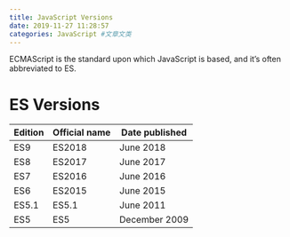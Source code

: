 ```yaml
---
title: JavaScript Versions
date: 2019-11-27 11:28:57
categories: JavaScript #文章文类
---
```

ECMAScript is the standard upon which JavaScript is based, and it’s often abbreviated to ES.

# ES Versions

| Edition | Official name | Date published |
|---------|---------------|----------------|
| ES9     | ES2018        | June 2018      |
| ES8     | ES2017        | June 2017      |
| ES7     | ES2016        | June 2016      |
| ES6     | ES2015        | June 2015      |
| ES5.1   | ES5.1         | June 2011      |
| ES5     | ES5           | December 2009  |


<!-- <table>
    <thead>
        <tr>
            <th>Edition</th>
            <th align="center">Official name</th>
            <th align="right">Date published</th>
        </tr>
    </thead>
    <tbody>
        <tr>
            <td>ES9</td>
            <td align="center">ES2018</td>
            <td align="right">June 2018</td>
        </tr>
        <tr>
            <td>ES8</td>
            <td align="center">ES2017</td>
            <td align="right">June 2017</td>
        </tr>
        <tr>
            <td>ES7</td>
            <td align="center">ES2016</td>
            <td align="right">June 2016</td>
        </tr>
        <tr>
            <td>ES6</td>
            <td align="center">ES2015</td>
            <td align="right">June 2015</td>
        </tr>
        <tr>
            <td>ES5.1</td>
            <td align="center">ES5.1</td>
            <td align="right">June 2011</td>
        </tr>
        <tr>
            <td>ES5</td>
            <td align="center">ES5</td>
            <td align="right">December 2009</td>
        </tr>
        <tr>
            <td>ES4</td>
            <td align="center">ES4</td>
            <td align="right">Abandoned</td>
        </tr>
        <tr>
            <td>ES3</td>
            <td align="center">ES3</td>
            <td align="right">December 1999</td>
        </tr>
        <tr>
            <td>ES2</td>
            <td align="center">ES2</td>
            <td align="right">June 1998</td>
        </tr>
        <tr>
            <td>ES1</td>
            <td align="center">ES1</td>
            <td align="right">June 1997</td>
        </tr>
    </tbody>
</table> -->